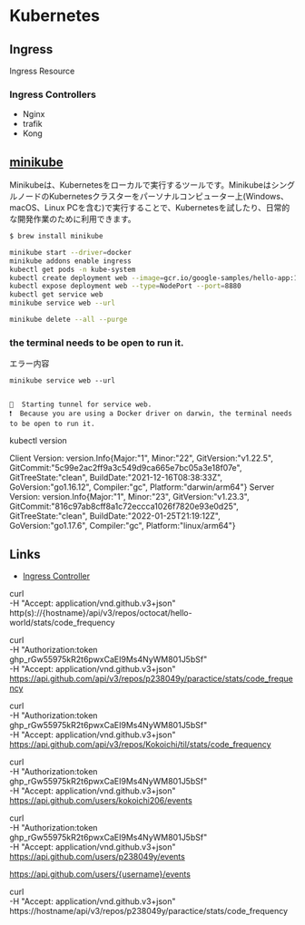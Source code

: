# Kubernetes

## Ingress
Ingress Resource

### Ingress Controllers
- Nginx
- trafik
- Kong

## [minikube](https://minikube.sigs.k8s.io/docs/start/)
Minikubeは、Kubernetesをローカルで実行するツールです。MinikubeはシングルノードのKubernetesクラスターをパーソナルコンピューター上(Windows、macOS、Linux PCを含む)で実行することで、Kubernetesを試したり、日常的な開発作業のために利用できます。

``` sh
$ brew install minikube

minikube start --driver=docker
minikube addons enable ingress
kubectl get pods -n kube-system
kubectl create deployment web --image=gcr.io/google-samples/hello-app:1.0
kubectl expose deployment web --type=NodePort --port=8880
kubectl get service web
minikube service web --url

minikube delete --all --purge
```

### the terminal needs to be open to run it.
エラー内容

```
minikube service web --url


🏃  Starting tunnel for service web.
❗  Because you are using a Docker driver on darwin, the terminal needs to be open to run it.
```

kubectl  version

Client Version: version.Info{Major:"1", Minor:"22", GitVersion:"v1.22.5", GitCommit:"5c99e2ac2ff9a3c549d9ca665e7bc05a3e18f07e", GitTreeState:"clean", BuildDate:"2021-12-16T08:38:33Z", GoVersion:"go1.16.12", Compiler:"gc", Platform:"darwin/arm64"}
Server Version: version.Info{Major:"1", Minor:"23", GitVersion:"v1.23.3", GitCommit:"816c97ab8cff8a1c72eccca1026f7820e93e0d25", GitTreeState:"clean", BuildDate:"2022-01-25T21:19:12Z", GoVersion:"go1.17.6", Compiler:"gc", Platform:"linux/arm64"}


## Links
- [Ingress Controller](https://www.youtube.com/watch?v=MT7rnahKf90&ab_channel=Techtter)


curl \
  -H "Accept: application/vnd.github.v3+json" \
  http(s)://{hostname}/api/v3/repos/octocat/hello-world/stats/code_frequency

curl \
  -H "Authorization:token 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" \
  -H "Accept: application/vnd.github.v3+json" \
  https://api.github.com/api/v3/repos/p238049y/paractice/stats/code_frequency

curl \
  -H "Authorization:token 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" \
  -H "Accept: application/vnd.github.v3+json" \
  https://api.github.com/api/v3/repos/Kokoichi/til/stats/code_frequency

curl \
  -H "Authorization:token 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" \
  -H "Accept: application/vnd.github.v3+json" \
  https://api.github.com/users/kokoichi206/events

curl \
  -H "Authorization:token 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" \
  -H "Accept: application/vnd.github.v3+json" \
  https://api.github.com/users/p238049y/events


https://api.github.com/users/{username}/events

curl \
  -H "Accept: application/vnd.github.v3+json" \
  https://hostname/api/v3/repos/p238049y/paractice/stats/code_frequency




